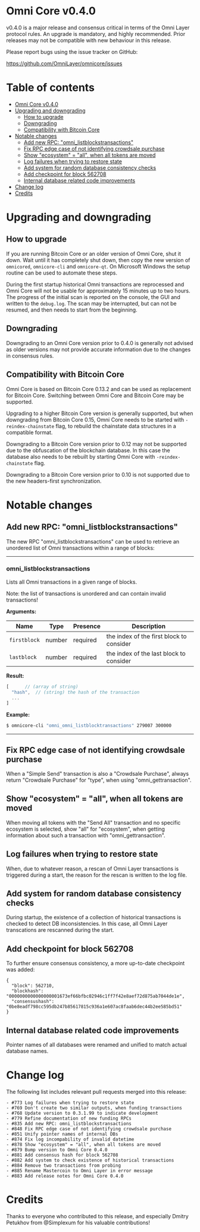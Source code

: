 Omni Core v0.4.0
================

v0.4.0 is a major release and consensus critical in terms of the Omni Layer protocol rules. An upgrade is mandatory, and highly recommended. Prior releases may not be compatible with new behaviour in this release.

Please report bugs using the issue tracker on GitHub:

  https://github.com/OmniLayer/omnicore/issues

Table of contents
=================

- [Omni Core v0.4.0](#omni-core-v040)
- [Upgrading and downgrading](#upgrading-and-downgrading)
  - [How to upgrade](#how-to-upgrade)
  - [Downgrading](#downgrading)
  - [Compatibility with Bitcoin Core](#compatibility-with-bitcoin-core)
- [Notable changes](#notable-changes)
  - [Add new RPC: "omni_listblockstransactions"](#add-new-rpc-omni_listblockstransactions)
  - [Fix RPC edge case of not identifying crowdsale purchase](#fix-rpc-edge-case-of-not-identifying-crowdsale-purchase)
  - [Show "ecosystem" = "all", when all tokens are moved](#show-ecosystem--all-when-all-tokens-are-moved)
  - [Log failures when trying to restore state](#log-failures-when-trying-to-restore-state)
  - [Add system for random database consistency checks](#add-system-for-random-database-consistency-checks)
  - [Add checkpoint for block 562708](#add-checkpoint-for-block-562708)
  - [Internal database related code improvements](#internal-database-related-code-improvements)
- [Change log](#change-log)
- [Credits](#credits)

Upgrading and downgrading
=========================

How to upgrade
--------------

If you are running Bitcoin Core or an older version of Omni Core, shut it down. Wait until it has completely shut down, then copy the new version of `omnicored`, `omnicore-cli` and `omnicore-qt`. On Microsoft Windows the setup routine can be used to automate these steps.

During the first startup historical Omni transactions are reprocessed and Omni Core will not be usable for approximately 15 minutes up to two hours. The progress of the initial scan is reported on the console, the GUI and written to the `debug.log`. The scan may be interrupted, but can not be resumed, and then needs to start from the beginning.

Downgrading
-----------

Downgrading to an Omni Core version prior to 0.4.0 is generally not advised as older versions may not provide accurate information due to the changes in consensus rules.

Compatibility with Bitcoin Core
-------------------------------

Omni Core is based on Bitcoin Core 0.13.2 and can be used as replacement for Bitcoin Core. Switching between Omni Core and Bitcoin Core may be supported.

Upgrading to a higher Bitcoin Core version is generally supported, but when downgrading from Bitcoin Core 0.15, Omni Core needs to be started with `-reindex-chainstate` flag, to rebuild the chainstate data structures in a compatible format.

Downgrading to a Bitcoin Core version prior to 0.12 may not be supported due to the obfuscation of the blockchain database. In this case the database also needs to be rebuilt by starting Omni Core with `-reindex-chainstate` flag.

Downgrading to a Bitcoin Core version prior to 0.10 is not supported due to the new headers-first synchronization.

Notable changes
===============

Add new RPC: "omni_listblockstransactions"
-----------------------------------------

The new RPC "omni_listblockstransactions" can be used to retrieve an unordered list of Omni transactions within a range of blocks:

---

### omni_listblockstransactions

Lists all Omni transactions in a given range of blocks.

Note: the list of transactions is unordered and can contain invalid transactions!

**Arguments:**

| Name                | Type    | Presence | Description                                                                                  |
|---------------------|---------|----------|----------------------------------------------------------------------------------------------|
| `firstblock`        | number  | required | the index of the first block to consider                                                     |
| `lastblock`         | number  | required | the index of the last block to consider                                                      |

**Result:**
```js
[      // (array of string)
  "hash",  // (string) the hash of the transaction
  ...
]
```

**Example:**

```bash
$ omnicore-cli "omni_omni_listblocktransactions" 279007 300000
```

---


Fix RPC edge case of not identifying crowdsale purchase
-----------------------------------------

When a "Simple Send" transaction is also a "Crowdsale Purchase", always return "Crowdsale Purchase" for "type", when using "omni_gettransaction".


Show "ecosystem" = "all", when all tokens are moved
-----------------------------------------

When moving all tokens with the "Send All" transaction and no specific ecosystem is selected, show "all" for "ecosystem", when getting information about such a transaction with "omni_gettransaction".


Log failures when trying to restore state
-----------------------------------------

When, due to whatever reason, a rescan of Omni Layer transactions is triggered during a start, the reason for the rescan is written to the log file.


Add system for random database consistency checks
-----------------------------------------

During startup, the existence of a collection of historical transactions is checked to detect DB inconsistencies. In this case, all Omni Layer transcations are rescanned during the start.


Add checkpoint for block 562708
-----------------------------------------

To further ensure consensus consistency, a more up-to-date checkpoint was added:

```
{
  "block": 562710,
  "blockhash": "0000000000000000001673ef66bfbc02946c1ff7f42e8aef72d875ab7044de1e",
  "consensushash": "0be8eadf798cc595db247b85617815c936a1e607ac8faab6dec44b2ee585bd51"
}
```


Internal database related code improvements
-----------------------------------------

Pointer names of all databases were renamed and unified to match actual database names.


Change log
==========

The following list includes relevant pull requests merged into this release:
```
- #773 Log failures when trying to restore state
- #769 Don't create two similar outputs, when funding transactions
- #768 Update version to 0.3.1.99 to indicate development
- #779 Refine documentation of new funding RPCs
- #835 Add new RPC: omni_listblockstransactions
- #848 Fix RPC edge case of not identifying crowdsale purchase
- #851 Unify pointer names of internal DBs
- #874 Fix log incompability of invalid datetime
- #878 Show "ecosystem" = "all", when all tokens are moved
- #879 Bump version to Omni Core 0.4.0
- #881 Add consensus hash for block 562708
- #882 Add system to check existence of historical transactions
- #884 Remove two transactions from probing
- #885 Rename Mastercoin to Omni Layer in error message
- #883 Add release notes for Omni Core 0.4.0
```

Credits
=======

Thanks to everyone who contributed to this release, and especially Dmitry Petukhov from @Simplexum for his valuable contributions!
